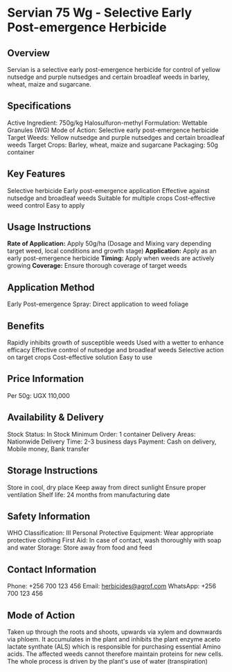 # Servian 75 Wg - Selective Early Post-emergence Herbicide

## Overview
Servian is a selective early post-emergence herbicide for control of yellow nutsedge and purple nutsedges and certain broadleaf weeds in barley, wheat, maize and sugarcane.

## Specifications
Active Ingredient: 750g/kg Halosulfuron-methyl
Formulation: Wettable Granules (WG)
Mode of Action: Selective early post-emergence herbicide
Target Weeds: Yellow nutsedge and purple nutsedges and certain broadleaf weeds
Target Crops: Barley, wheat, maize and sugarcane
Packaging: 50g container

## Key Features
Selective herbicide
Early post-emergence application
Effective against nutsedge and broadleaf weeds
Suitable for multiple crops
Cost-effective weed control
Easy to apply

## Usage Instructions
**Rate of Application:** Apply 50g/ha (Dosage and Mixing vary depending target weed, local conditions and growth stage)
**Application:** Apply as an early post-emergence herbicide
**Timing:** Apply when weeds are actively growing
**Coverage:** Ensure thorough coverage of target weeds

## Application Method
Early Post-emergence Spray: Direct application to weed foliage

## Benefits
Rapidly inhibits growth of susceptible weeds
Used with a wetter to enhance efficacy
Effective control of nutsedge and broadleaf weeds
Selective action on target crops
Cost-effective solution
Easy to use

## Price Information
Per 50g: UGX 110,000

## Availability & Delivery
Stock Status: In Stock
Minimum Order: 1 container
Delivery Areas: Nationwide
Delivery Time: 2-3 business days
Payment: Cash on delivery, Mobile money, Bank transfer

## Storage Instructions
Store in cool, dry place
Keep away from direct sunlight
Ensure proper ventilation
Shelf life: 24 months from manufacturing date

## Safety Information
WHO Classification: III
Personal Protective Equipment: Wear appropriate protective clothing
First Aid: In case of contact, wash thoroughly with soap and water
Storage: Store away from food and feed

## Contact Information
Phone: +256 700 123 456
Email: herbicides@agrof.com
WhatsApp: +256 700 123 456

## Mode of Action
Taken up through the roots and shoots, upwards via xylem and downwards via phloem. It accumulates in the plant and inhibits the plant enzyme aceto lactate synthate (ALS) which is responsible for purchasing essential Amino acids. The affected weeds cannot therefore maintain proteins for new cells. The whole process is driven by the plant's use of water (transpiration)

